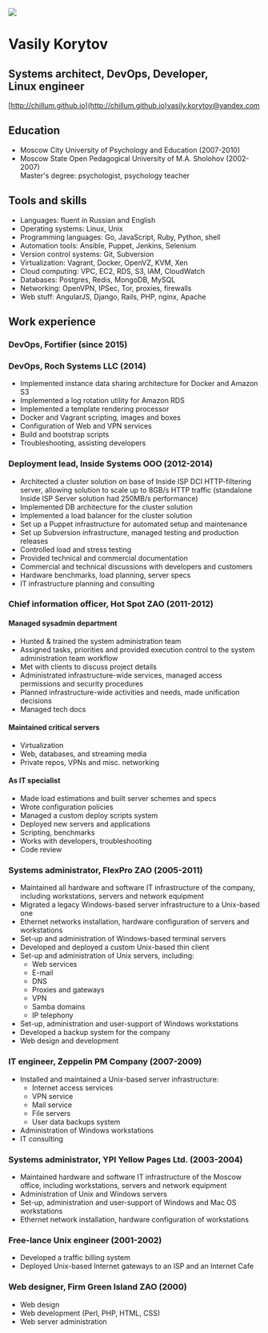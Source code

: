![](http://www.gravatar.com/avatar/a2ee72d2d877079c22f86f0c75b07068.png)
# Vasily Korytov

## Systems&nbsp;architect, DevOps, Developer, Linux&nbsp;engineer

[http://chillum.github.io](http://chillum.github.io)<span class="right">[vasily.korytov@yandex.com](mailto:vasily.korytov@yandex.com)</span>


Education
---------

* Moscow City University of Psychology and Education (2007-2010)
* Moscow State Open Pedagogical University of&nbsp;M.A.&nbsp;Sholohov (2002-2007)  
  Master's degree: psychologist, psychology teacher


Tools and skills
----------------

* Languages: fluent in Russian and English
* Operating systems: Linux, Unix
* Programming languages: Go, JavaScript, Ruby, Python, shell
* Automation tools: Ansible, Puppet, Jenkins, Selenium
* Version control systems: Git, Subversion
* Virtualization: Vagrant, Docker, OpenVZ, KVM, Xen
* Cloud computing: VPC, EC2, RDS, S3, IAM, CloudWatch
* Databases: Postgres, Redis, MongoDB, MySQL
* Networking: OpenVPN, IPSec, Tor, proxies, firewalls
* Web stuff: AngularJS, Django, Rails, PHP, nginx, Apache


Work experience
---------------

### DevOps, Fortifier (since 2015)

### DevOps, Roch Systems LLC (2014)

* Implemented instance data sharing architecture for Docker and Amazon S3
* Implemented a log rotation utility for Amazon RDS
* Implemented a template rendering processor
* Docker and Vagrant scripting, images and boxes
* Configuration of Web and VPN services
* Build and bootstrap scripts
* Troubleshooting, assisting developers


### Deployment lead, Inside Systems OOO (2012-2014)

* Architected a cluster solution on base of Inside ISP DCI
  HTTP-filtering server, allowing solution to scale up to 8GB/s HTTP
  traffic (standalone Inside ISP Server solution had 250MB/s
  performance)
* Implemented DB architecture for the cluster solution
* Implemented a load balancer for the cluster solution
* Set up a Puppet infrastructure for automated setup and maintenance
* Set up Subversion infrastructure, managed testing and production releases
* Controlled load and stress testing
* Provided technical and commercial documentation
* Commercial and technical discussions with developers and customers
* Hardware benchmarks, load planning, server specs
* IT infrastructure planning and consulting


### Chief information officer, Hot Spot ZAO (2011-2012)

#### Managed sysadmin department
* Hunted & trained the system administration team
* Assigned tasks, priorities and provided execution control to the
  system administration team workflow
* Met with clients to discuss project details
* Administrated infrastructure-wide services, managed access
  permissions and security procedures
* Planned infrastructure-wide activities and needs, made unification decisions
* Managed tech docs

#### Maintained critical servers
* Virtualization
* Web, databases, and streaming media
* Private repos, VPNs and misc. networking

#### As IT specialist
* Made load estimations and built server schemes and specs
* Wrote configuration policies
* Managed a custom deploy scripts system
* Deployed new servers and applications
* Scripting, benchmarks
* Works with developers, troubleshooting
* Code review


### Systems administrator, FlexPro ZAO (2005-2011)

* Maintained all hardware and software IT infrastructure of the
  company, including workstations, servers and network equipment
* Migrated a legacy Windows-based server infrastructure to a Unix-based one
* Ethernet networks installation, hardware configuration of servers and workstations
* Set-up and administration of Windows-based terminal servers
* Developed and deployed a custom Unix-based thin client
* Set-up and administration of Unix servers, including:
  * Web services
  * E-mail
  * DNS
  * Proxies and gateways
  * VPN
  * Samba domains
  * IP telephony
* Set-up, administration and user-support of Windows workstations
* Developed a backup system for the company
* Web design and development


### IT engineer, Zeppelin PM Company (2007-2009)

* Installed and maintained a Unix-based server infrastructure:
  * Internet access services
  * VPN service
  * Mail service
  * File servers
  * User data backups system
* Administration of Windows workstations
* IT consulting


### Systems administrator, YPI Yellow Pages Ltd. (2003-2004)

* Maintained hardware and software IT infrastructure of the Moscow
  office, including workstations, servers and network equipment
* Administration of Unix and Windows servers
* Set-up, administration and user-support of Windows and Mac OS workstations
* Ethernet network installation, hardware configuration of workstations


### Free-lance Unix engineer (2001-2002)

* Developed a traffic billing system
* Deployed Unix-based Internet gateways to an ISP and an Internet Cafe


### Web designer, Firm Green Island ZAO (2000)

* Web design
* Web development (Perl, PHP, HTML, CSS)
* Web server administration
